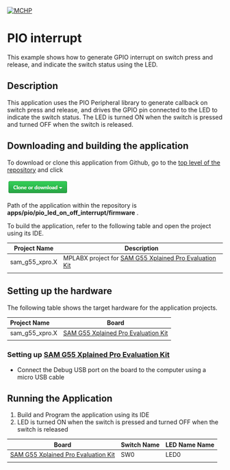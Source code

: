 [![MCHP](https://www.microchip.com/ResourcePackages/Microchip/assets/dist/images/logo.png)](https://www.microchip.com)

# PIO interrupt

This example shows how to generate GPIO interrupt on switch press and release, and indicate the switch status using the LED.

## Description

This application uses the PIO Peripheral library to generate callback on switch press and release, and drives the GPIO pin connected to the LED to indicate the switch status. The LED is turned ON when the switch is pressed and turned OFF when the switch is released.

## Downloading and building the application

To download or clone this application from Github, go to the [top level of the repository](https://github.com/Microchip-MPLAB-Harmony/csp_apps_sam_g55) and click

![clone](../../../docs/images/clone.png)

Path of the application within the repository is **apps/pio/pio_led_on_off_interrupt/firmware** .

To build the application, refer to the following table and open the project using its IDE.

| Project Name      | Description                                    |
| ----------------- | ---------------------------------------------- |
| sam_g55_xpro.X | MPLABX project for [SAM G55 Xplained Pro Evaluation Kit](https://www.microchip.com/developmenttools/ProductDetails/atsamg55-xpro) |
|||

## Setting up the hardware

The following table shows the target hardware for the application projects.

| Project Name| Board|
|:---------|:---------:|
| sam_g55_xpro.X | [SAM G55 Xplained Pro Evaluation Kit](https://www.microchip.com/developmenttools/ProductDetails/atsamg55-xpro)
|||

### Setting up [SAM G55 Xplained Pro Evaluation Kit](https://www.microchip.com/developmenttools/ProductDetails/atsamg55-xpro)

- Connect the Debug USB port on the board to the computer using a micro USB cable

## Running the Application

1. Build and Program the application using its IDE
2. LED is turned ON when the switch is pressed and turned OFF when the switch is released

| Board      | Switch Name | LED Name Name
| ----------------- | ---------- | ---------- |
| [SAM G55 Xplained Pro Evaluation Kit](https://www.microchip.com/developmenttools/ProductDetails/atsamg55-xpro) | SW0 | LED0 |
|||
